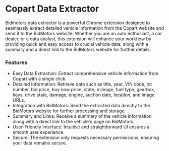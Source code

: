 # Copart Data Extractor


Bidmotors data extractor is a powerful Chrome extension designed to seamlessly extract detailed vehicle information from the Copart website and send it to the BidMotors website. Whether you are an auto enthusiast, a car dealer, or a data analyst, this extension will enhance your workflow by providing quick and easy access to crucial vehicle data, along with a summary and a direct link to the BidMotors website for further details.


### Features
- Easy Data Extraction: Extract comprehensive vehicle information from Copart with a single click.
- Detailed Information: Retrieve data such as title, year, VIN code, lot number, bid price, buy now price, state, mileage, fuel type, gearbox, keys, drive state, damage, engine, auction date, location, and image URLs.
- Integration with BidMotors: Send the extracted data directly to the BidMotors website for further processing and storage.
- Summary and Links: Receive a summary of the vehicle information along with a direct link to the vehicle's page on BidMotors.
- User-Friendly Interface: Intuitive and straightforward UI ensures a smooth user experience.
- Secure: The extension only requests necessary permissions, ensuring your data remains secure.
